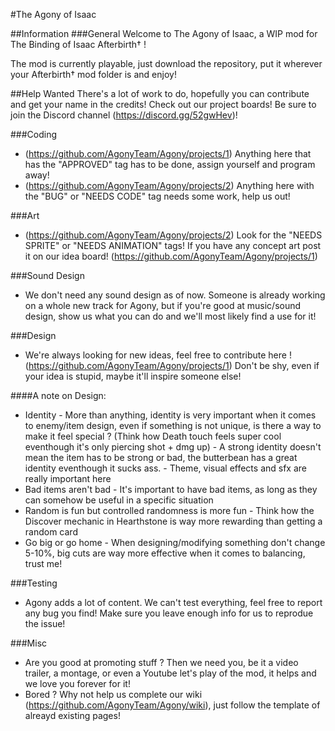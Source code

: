 

#The Agony of Isaac

                                                                                                                                                                                                                             

##Information
###General
Welcome to The Agony of Isaac, a WIP mod for The Binding of Isaac Afterbirth† !

The mod is currently playable, just download the repository, put it wherever your Afterbirth† mod folder is and enjoy!

##Help Wanted
There's a lot of work to do, hopefully you can contribute and get your name in the credits!
Check out our project boards!
Be sure to join the Discord channel (https://discord.gg/52gwHev)!

###Coding
- (https://github.com/AgonyTeam/Agony/projects/1) Anything here that has the "APPROVED" tag has to be done, assign yourself and program away!  
- (https://github.com/AgonyTeam/Agony/projects/2) Anything here with the "BUG" or "NEEDS CODE" tag needs some work, help us out!

###Art
- (https://github.com/AgonyTeam/Agony/projects/2) Look for the "NEEDS SPRITE" or "NEEDS ANIMATION" tags! If you have any concept art post it on our idea board! (https://github.com/AgonyTeam/Agony/projects/1)  

###Sound Design
- We don't need any sound design as of now. Someone is already working on a whole new track for Agony, but if you're good at music/sound design, show us what you can do and we'll most likely find a use for it!  

###Design
- We're always looking for new ideas, feel free to contribute here ! (https://github.com/AgonyTeam/Agony/projects/1) Don't be shy, even if your idea is stupid, maybe it'll inspire someone else!  

####A note on Design:
- Identity
      - More than anything, identity is very important when it comes to enemy/item design, even if something is not unique, is there a way to make it feel special ? (Think how Death touch feels super cool eventhough it's only piercing shot + dmg up)
      - A strong identity doesn't mean the item has to be strong or bad, the butterbean has a great identity eventhough it sucks ass.
      - Theme, visual effects and sfx are really important here
- Bad items aren't bad
       - It's important to have bad items, as long as they can somehow be useful in a specific situation
- Random is fun but controlled randomness is more fun
       - Think how the Discover mechanic in Hearthstone is way more rewarding than getting a random card
- Go big or go home
       - When designing/modifying something don't change 5-10%, big cuts are way more effective when it comes to balancing, trust me!

###Testing
- Agony adds a lot of content. We can't test everything, feel free to report any bug you find! Make sure you leave enough info for us to reprodue the issue!  

###Misc
- Are you good at promoting stuff ? Then we need you, be it a video trailer, a montage, or even a Youtube let's play of the mod, it helps and we love you forever for it!  
- Bored ? Why not help us complete our wiki (https://github.com/AgonyTeam/Agony/wiki), just follow the template of alreayd existing pages!  
